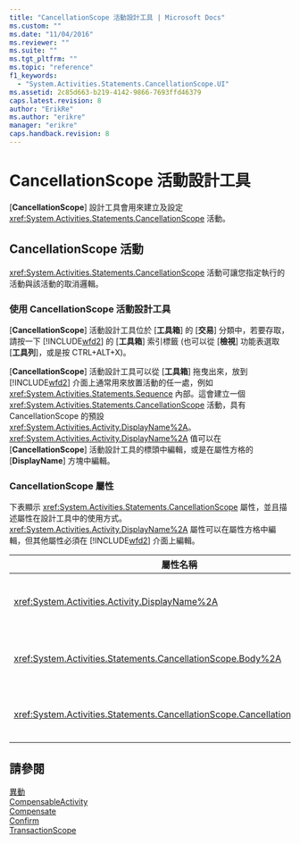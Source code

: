 ```yaml
---
title: "CancellationScope 活動設計工具 | Microsoft Docs"
ms.custom: ""
ms.date: "11/04/2016"
ms.reviewer: ""
ms.suite: ""
ms.tgt_pltfrm: ""
ms.topic: "reference"
f1_keywords: 
  - "System.Activities.Statements.CancellationScope.UI"
ms.assetid: 2c85d663-b219-4142-9866-7693ffd46379
caps.latest.revision: 8
author: "ErikRe"
ms.author: "erikre"
manager: "erikre"
caps.handback.revision: 8
---
```

# CancellationScope 活動設計工具
\[**CancellationScope**\] 設計工具會用來建立及設定 <xref:System.Activities.Statements.CancellationScope> 活動。  
  
## CancellationScope 活動  
 <xref:System.Activities.Statements.CancellationScope> 活動可讓您指定執行的活動與該活動的取消邏輯。  
  
### 使用 CancellationScope 活動設計工具  
 \[**CancellationScope**\] 活動設計工具位於 \[**工具箱**\] 的 \[**交易**\] 分類中，若要存取，請按一下 [!INCLUDE[wfd2](../workflow-designer/includes/wfd2_md.md)] 的 \[**工具箱**\] 索引標籤 \(也可以從 \[**檢視**\] 功能表選取 \[**工具列**\]，或是按 CTRL\+ALT\+X\)。  
  
 \[**CancellationScope**\] 活動設計工具可以從 \[**工具箱**\] 拖曳出來，放到 [!INCLUDE[wfd2](../workflow-designer/includes/wfd2_md.md)] 介面上通常用來放置活動的任一處，例如 <xref:System.Activities.Statements.Sequence> 內部。這會建立一個 <xref:System.Activities.Statements.CancellationScope> 活動，具有 CancellationScope 的預設 <xref:System.Activities.Activity.DisplayName%2A>。<xref:System.Activities.Activity.DisplayName%2A> 值可以在 \[**CancellationScope**\] 活動設計工具的標頭中編輯，或是在屬性方格的 \[**DisplayName**\] 方塊中編輯。  
  
### CancellationScope 屬性  
 下表顯示 <xref:System.Activities.Statements.CancellationScope> 屬性，並且描述屬性在設計工具中的使用方式。<xref:System.Activities.Activity.DisplayName%2A> 屬性可以在屬性方格中編輯，但其他屬性必須在 [!INCLUDE[wfd2](../workflow-designer/includes/wfd2_md.md)] 介面上編輯。  
  
|屬性名稱|必要|使用方式|  
|----------|--------|----------|  
|<xref:System.Activities.Activity.DisplayName%2A>|False|<xref:System.Activities.Statements.CancellationScope> 活動可選用的易記名稱。預設為 CancellationScope。雖然 <xref:System.Activities.Activity.DisplayName%2A> 值並非絕對必要，但建議您盡量使用。|  
|<xref:System.Activities.Statements.CancellationScope.Body%2A>|True|指定提供取消邏輯的活動。若要加入 <xref:System.Activities.Statements.CancellationScope.Body%2A> 活動，請從 \[**工具箱**\] 中拖曳出一個活動，放進 \[**CancellationScope**\] 活動設計工具的 \[**本文**\] 方塊，加上提示文字「在此置放活動」。|  
|<xref:System.Activities.Statements.CancellationScope.CancellationHandler%2A>|True|指定如果取消時所要執行的活動。若要加入 <xref:System.Activities.Statements.CancellationScope.CancellationHandler%2A> 活動，請從 \[**工具箱**\] 中拖曳出一個活動，放進 \[**CancellationScope**\] 活動設計工具的 \[**CancellationHandler**\] 方塊，加上提示文字「在此置放活動」。|  
  
## 請參閱  
 [異動](../workflow-designer/transaction-activity-designers.md)   
 [CompensableActivity](../workflow-designer/compensableactivity-activity-designer.md)   
 [Compensate](../workflow-designer/compensate-activity-designer.md)   
 [Confirm](../workflow-designer/confirm-activity-designer.md)   
 [TransactionScope](../workflow-designer/transactionscope-activity-designer.md)